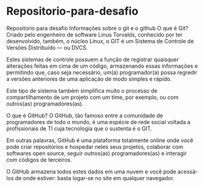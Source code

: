 # Repositorio-para-desafio
Repositorio para desafio
Informações sobre o git e o github
O que é Git?
Criado pelo engenheiro de software Linus Torvalds, conhecido por ter desenvolvido, também, o núcleo Linux, o GIT é um Sistema de Controle de Versões Distribuído — ou DVCS.

Estes sistemas de controle possuem a função de registrar quaisquer alterações feitas em cima de um código, armazenando essas informações e permitindo que, caso seja necessário, um(a) programador(a) possa regredir a versões anteriores de uma aplicação de modo simples e rápido.

Este tipo de sistema também simplifica muito o processo de compartilhamento de um projeto com um time, por exemplo, ou com outros(as) programadores(as).

O que é GitHub?
O GitHub, tão famoso entre a comunidade de programadores de todo o mundo, é uma espécie de rede social voltada a profissionais de TI cuja tecnologia que o sustenta é o GIT.

Em outras palavras, GitHub é uma plataforma totalmente online onde você pode criar repositórios e hospedar neles seus projetos, colaborar com softwares open source, seguir outros(as) programadores(as) e interagir com códigos de terceiros.

O GitHub armazena todos estes dados em uma nuvem e você pode acessá-los de onde estiver: basta logar-se no site em qualquer navegador.
